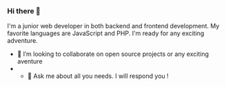 ### Hi there 👋

I'm a junior web developer in both backend and frontend development. My favorite languages are JavaScript and PHP. I'm ready for any exciting adventure.

- 👯 I’m looking to collaborate on open source projects or any exciting aventure
- - 💬 Ask me about all you needs. I will respond you !
<!--
**PatriceRoot/PatriceRoot** is a ✨ _special_ ✨ repository because its `README.md` (this file) appears on your GitHub profile.

Here are some ideas to get you started:


- 🌱 I’m currently learning ...
- 📫 How to reach me: ...
- 😄 Pronouns: ...
- ⚡ Fun fact: ...
-->
